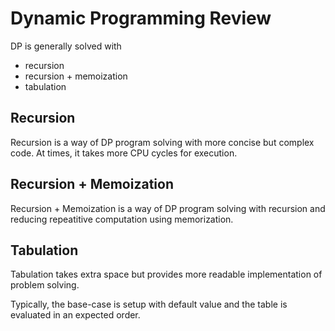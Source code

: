 # Dynamic Programming Review

DP is generally solved with
- recursion
- recursion + memoization
- tabulation

## Recursion
Recursion is a way of DP program solving with more concise but complex code. At times, it takes more CPU cycles for execution.

## Recursion + Memoization
Recursion + Memoization is a way of DP program solving with recursion and reducing repeatitive computation using memorization. 

## Tabulation 
Tabulation takes extra space but provides more readable implementation of problem solving.

Typically, the base-case is setup with default value and the table is evaluated in an expected order.